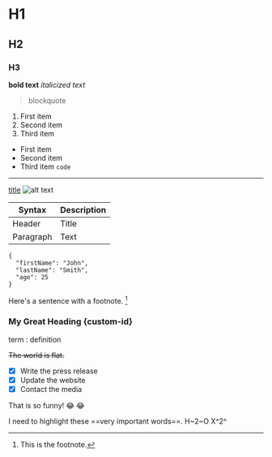 # H1
## H2
### H3

**bold text**
*italicized text*
> blockquote
1. First item
2. Second item
3. Third item
- First item
- Second item
- Third item
`code`
---
[title](https://www.example.com)
![alt text](https://avatars.githubusercontent.com/u/95399936?v=4)

| Syntax | Description |
| - | - |
| Header | Title |
| Paragraph | Text |

```
{
  "firstName": "John",
  "lastName": "Smith",
  "age": 25
}
```
Here's a sentence with a footnote. [^1]

[^1]: This is the footnote.

### My Great Heading {custom-id}
term
: definition

~~The world is flat.~~

- [x] Write the press release
- [x] Update the website
- [x] Contact the media

That is so funny! :joy:
😂

I need to highlight these ==very important words==.
H~2~O
X^2^







